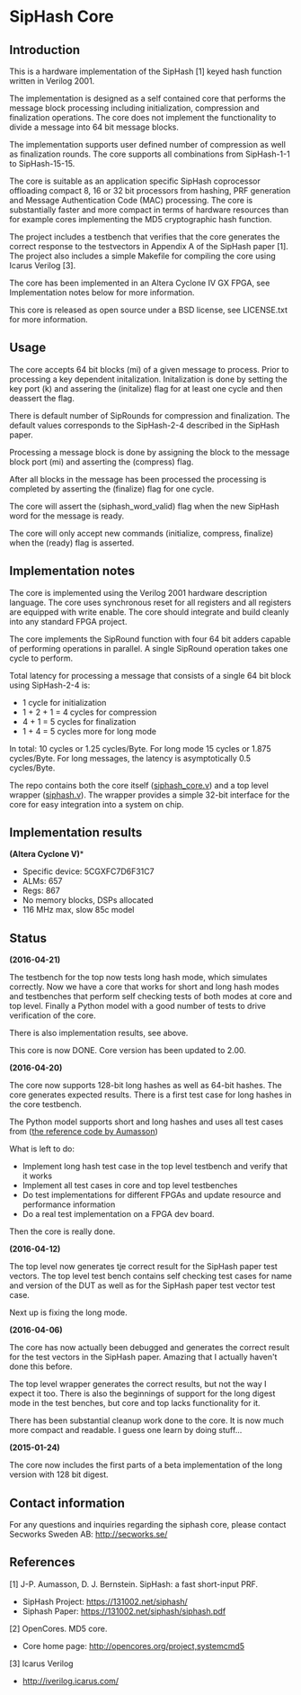 # SipHash Core #
## Introduction ##

This is a hardware implementation of the SipHash [1] keyed hash
function written in Verilog 2001.

The implementation is designed as a self contained core that performs
the message block processing including initialization, compression and
finalization operations. The core does not implement the functionality
to divide a message into 64 bit message blocks.

The implementation supports user defined number of
compression as well as finalization rounds. The core supports all
combinations from SipHash-1-1 to SipHash-15-15.

The core is suitable as an application specific SipHash coprocessor
offloading compact 8, 16 or 32 bit processors from hashing, PRF
generation and Message Authentication Code (MAC) processing. The core is
substantially faster and more compact in terms of hardware resources
than for example cores implementing the MD5 cryptographic hash
function.

The project includes a testbench that verifies that the core generates
the correct response to the testvectors in Appendix A of the SipHash
paper [1]. The project also includes a simple Makefile for compiling the
core using Icarus Verilog [3].

The core has been implemented in an Altera Cyclone IV GX FPGA, see
Implementation notes below for more information.

This core is released as open source under a BSD license, see
LICENSE.txt for more information.


## Usage ##

The core accepts 64 bit blocks (mi) of a given message to process. Prior
to processing a key dependent initalization. Initalization is done by
setting the key port (k) and assering the (initalize) flag for at least
one cycle and then deassert the flag.

There is default number of SipRounds for compression and
finalization. The default values corresponds to the SipHash-2-4
described in the SipHash paper.

Processing a message block is done by assigning the block to the message
block port (mi) and asserting the (compress) flag.

After all blocks in the message has been processed the processing is
completed by asserting the (finalize) flag for one cycle.

The core will assert the (siphash_word_valid) flag when the new SipHash
word for the message is ready.

The core will only accept new commands (initialize, compress, finalize)
when the (ready) flag is asserted.


## Implementation notes ##

The core is implemented using the Verilog 2001 hardware description
language. The core uses synchronous reset for all registers and all
registers are equipped with write enable. The core should integrate and
build cleanly into any standard FPGA project.

The core implements the SipRound function with four 64 bit adders capable
of performing operations in parallel. A single SipRound operation takes
one cycle to perform.

Total latency for processing a message that consists of a single 64 bit
block using SipHash-2-4 is:

 - 1 cycle for initialization
 - 1 + 2 + 1 = 4 cycles for compression
 - 4 + 1 = 5 cycles for finalization
 - 1 + 4 = 5 cycles more for long mode

In total: 10 cycles or 1.25 cycles/Byte.
For long mode 15 cycles or 1.875 cycles/Byte.
For long messages, the latency is asymptotically 0.5 cycles/Byte.


The repo contains both the core itself ([siphash_core.v](https://github.com/secworks/siphash/blob/master/src/rtl/siphash_core.v)) and
a top level wrapper
([siphash.v](https://github.com/secworks/siphash/blob/master/src/rtl/siphash.v)). The
wrapper provides a simple 32-bit interface for the core for easy
integration into a system on chip.


## Implementation results ##

**(Altera Cyclone V)***

- Specific device: 5CGXFC7D6F31C7
- ALMs: 657
- Regs: 867
- No memory blocks, DSPs allocated
- 116 MHz max, slow 85c model


## Status ##

**(2016-04-21)**

The testbench for the top now tests long hash mode, which simulates
correctly. Now we have a core that works for short and long hash modes
and testbenches that perform self checking tests of both modes at core
and top level. Finally a Python model with a good number of tests to
drive verification of the core.

There is also implementation results, see above.

This core is now DONE. Core version has been updated to 2.00.


**(2016-04-20)**

The core now supports 128-bit long hashes as well as 64-bit hashes. The
core generates expected results. There is a first test case for long
hashes in the core testbench.

The Python model supports short and long hashes and uses all test cases
from ([the reference code by Aumasson](https://github.com/veorq/SipHash))

What is left to do:

  - Implement long hash test case in the top level testbench and verify
    that it works
  - Implement all test cases in core and top level testbenches
  - Do test implementations for different FPGAs and update resource and
    performance information
  - Do a real test implementation on a FPGA dev board.

Then the core is really done.


**(2016-04-12)**

The top level now generates tje correct result for the SipHash paper
test vectors. The top level test bench contains self checking test cases
for name and version of the DUT as well as for the SipHash paper test
vector test case.

Next up is fixing the long mode.


**(2016-04-06)**

The core has now actually been debugged and generates the correct result
for the test vectors in the SipHash paper. Amazing that I actually
haven't done this before.

The top level wrapper generates the correct results, but not the way I
expect it too. There is also the beginnings of support for the long
digest mode in the test benches, but core and top lacks functionality
for it.

There has been substantial cleanup work done to the core. It is now much
more compact and readable. I guess one learn by doing stuff...


**(2015-01-24)**

The core now includes the first parts of a beta implementation of the
long version with 128 bit digest.



## Contact information ##

For any questions and inquiries regarding the siphash core, please
contact Secworks Sweden AB: http://secworks.se/


## References ##

[1] J-P. Aumasson, D. J. Bernstein. SipHash: a fast short-input PRF.

  - SipHash Project: https://131002.net/siphash/
  - Siphash Paper: https://131002.net/siphash/siphash.pdf


[2] OpenCores. MD5 core.

  - Core home page: http://opencores.org/project,systemcmd5


[3] Icarus Verilog

  - http://iverilog.icarus.com/
